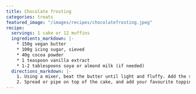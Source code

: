 ```yaml
---
title: Chocolate frosting
categories: treats
featured_image: "/images/recipes/chocolatefrosting.jpeg"
recipe:
  servings: 1 cake or 12 muffins
  ingredients_markdown: |-
    * 150g vegan butter
    * 100g icing sugar, sieved
    * 40g cocoa powder
    * 1 teaspoon vanilla extract
    * 1-2 tablespoons soya or almond milk (if needed)
  directions_markdown: |-
    1. Using a mixer, beat the butter until light and fluffy. Add the sugar, cocoa powder and vanilla. Blend until whipped and creamy. Add 1 to 2 tablespoons of milk, as needed, until the desired consistency is reached.
    2. Spread or pipe on top of the cake, and add your favourite toppings to decorate.
---
```

